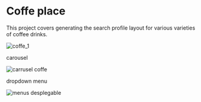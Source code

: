 # Coffe place

This project covers generating the search profile layout for various varieties of coffee drinks.

![coffe_1](https://user-images.githubusercontent.com/58452664/89473291-22d19880-d748-11ea-93eb-2bf3ed64b420.JPG)

carousel

![carrusel coffe](https://user-images.githubusercontent.com/58452664/89473274-18af9a00-d748-11ea-842c-9a34e14b8cf3.jpg)

dropdown menu

![menus desplegable](https://user-images.githubusercontent.com/58452664/89473725-37faf700-d749-11ea-9975-63852d358c56.jpg)




